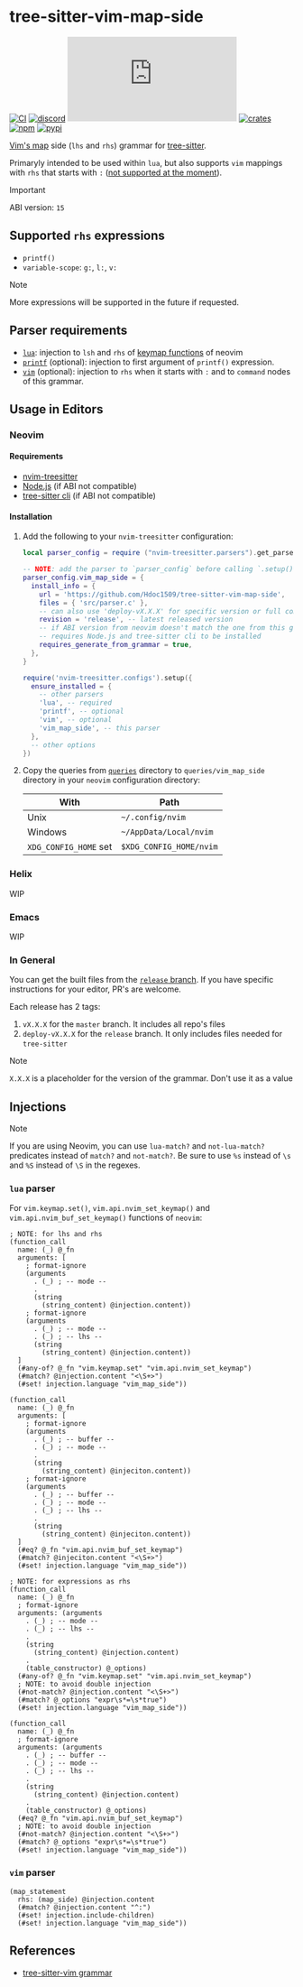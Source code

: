 # tree-sitter-vim-map-side

[![CI][ci]](https://github.com/Hdoc1509/tree-sitter-vim-map-side/actions/workflows/ci.yml)
[![discord][discord]](https://discord.gg/w7nTvsVJhm)
[![matrix][matrix]](https://matrix.to/#/#tree-sitter-chat:matrix.org)
[![crates][crates]](https://crates.io/crates/tree-sitter-vim-map-side)
[![npm][npm]](https://www.npmjs.com/package/tree-sitter-vim-map-side)
[![pypi][pypi]](https://pypi.org/project/tree-sitter-vim-map-side)

[Vim's map](https://vimhelp.org/map.txt.html#map.txt) side (`lhs` and `rhs`)
grammar for [tree-sitter](https://github.com/tree-sitter/tree-sitter).

Primaryly intended to be used within `lua`, but also supports `vim` mappings
with `rhs` that starts with `:` ([not supported at the moment][ts-vim-map-colon]).

> [!IMPORTANT]
> ABI version: `15`

## Supported `rhs` expressions

- `printf()`
- `variable-scope`: `g:`, `l:`, `v:`

> [!NOTE]
> More expressions will be supported in the future if requested.

## Parser requirements

- [`lua`][ts-lua]: injection to `lsh` and `rhs` of [keymap
  functions](#lua-parser) of neovim
- [`printf`][ts-printf] (optional): injection to first argument of `printf()`
  expression.
- [`vim`][ts-vim] (optional): injection to `rhs` when it starts with `:` and to
  `command` nodes of this grammar.

## Usage in Editors

### Neovim

#### Requirements

- [nvim-treesitter](https://github.com/nvim-treesitter/nvim-treesitter)
- [Node.js](https://nodejs.org/en/download/) (if ABI not compatible)
- [tree-sitter cli](https://github.com/tree-sitter/tree-sitter/tree/master/crates/cli)
  (if ABI not compatible)

#### Installation

1. Add the following to your `nvim-treesitter` configuration:

   ```lua
   local parser_config = require ("nvim-treesitter.parsers").get_parser_configs()

   -- NOTE: add the parser to `parser_config` before calling `.setup()`
   parser_config.vim_map_side = {
     install_info = {
       url = 'https://github.com/Hdoc1509/tree-sitter-vim-map-side',
       files = { 'src/parser.c' },
       -- can also use 'deploy-vX.X.X' for specific version or full commit hash
       revision = 'release', -- latest released version
       -- if ABI version from neovim doesn't match the one from this grammar
       -- requires Node.js and tree-sitter cli to be installed
       requires_generate_from_grammar = true,
     },
   }

   require('nvim-treesitter.configs').setup({
     ensure_installed = {
       -- other parsers
       'lua', -- required
       'printf', -- optional
       'vim', -- optional
       'vim_map_side', -- this parser
     },
     -- other options
   })
   ```

2. Copy the queries from [`queries`](./queries) directory to
   `queries/vim_map_side` directory in your `neovim` configuration directory:

   | With                  | Path                    |
   | --------------------- | ----------------------- |
   | Unix                  | `~/.config/nvim`        |
   | Windows               | `~/AppData/Local/nvim`  |
   | `XDG_CONFIG_HOME` set | `$XDG_CONFIG_HOME/nvim` |

### Helix

WIP

### Emacs

WIP

### In General

You can get the built files from the [`release` branch][release-branch]. If you
have specific instructions for your editor, PR's are welcome.

Each release has 2 tags:

1. `vX.X.X` for the `master` branch. It includes all repo's files
2. `deploy-vX.X.X` for the `release` branch. It only includes files needed for
   `tree-sitter`

> [!NOTE]
> `X.X.X` is a placeholder for the version of the grammar. Don't use it as a
> value

## Injections

> [!NOTE]
> If you are using Neovim, you can use `lua-match?` and `not-lua-match?`
> predicates instead of `match?` and `not-match?`.
> Be sure to use `%s` instead of `\s` and `%S` instead of `\S` in the regexes.

### `lua` parser

For `vim.keymap.set()`, `vim.api.nvim_set_keymap()` and
`vim.api.nvim_buf_set_keymap()` functions of `neovim`:

```query
; NOTE: for lhs and rhs
(function_call
  name: (_) @_fn
  arguments: [
    ; format-ignore
    (arguments
      . (_) ; -- mode --
      .
      (string
        (string_content) @injection.content))
    ; format-ignore
    (arguments
      . (_) ; -- mode --
      . (_) ; -- lhs --
      (string
        (string_content) @injection.content))
  ]
  (#any-of? @_fn "vim.keymap.set" "vim.api.nvim_set_keymap")
  (#match? @injection.content "<\S+>")
  (#set! injection.language "vim_map_side"))

(function_call
  name: (_) @_fn
  arguments: [
    ; format-ignore
    (arguments
      . (_) ; -- buffer --
      . (_) ; -- mode --
      .
      (string
        (string_content) @injeciton.content))
    ; format-ignore
    (arguments
      . (_) ; -- buffer --
      . (_) ; -- mode --
      . (_) ; -- lhs --
      .
      (string
        (string_content) @injeciton.content))
  ]
  (#eq? @_fn "vim.api.nvim_buf_set_keymap")
  (#match? @injeciton.content "<\S+>")
  (#set! injection.language "vim_map_side"))

; NOTE: for expressions as rhs
(function_call
  name: (_) @_fn
  ; format-ignore
  arguments: (arguments
    . (_) ; -- mode --
    . (_) ; -- lhs --
    .
    (string
      (string_content) @injection.content)
    .
    (table_constructor) @_options)
  (#any-of? @_fn "vim.keymap.set" "vim.api.nvim_set_keymap")
  ; NOTE: to avoid double injection
  (#not-match? @injection.content "<\S+>")
  (#match? @_options "expr\s*=\s*true")
  (#set! injection.language "vim_map_side"))

(function_call
  name: (_) @_fn
  ; format-ignore
  arguments: (arguments
    . (_) ; -- buffer --
    . (_) ; -- mode --
    . (_) ; -- lhs --
    .
    (string
      (string_content) @injection.content)
    .
    (table_constructor) @_options)
  (#eq? @_fn "vim.api.nvim_buf_set_keymap")
  ; NOTE: to avoid double injection
  (#not-match? @injection.content "<\S+>")
  (#match? @_options "expr\s*=\s*true")
  (#set! injection.language "vim_map_side"))
```

### `vim` parser

```query
(map_statement
  rhs: (map_side) @injection.content
  (#match? @injection.content "^:")
  (#set! injection.include-children)
  (#set! injection.language "vim_map_side"))
```

## References

- [tree-sitter-vim grammar][ts-vim]

[ci]: https://github.com/Hdoc1509/tree-sitter-vim-map-side/actions/workflows/ci.yml/badge.svg
[discord]: https://img.shields.io/discord/1063097320771698699?logo=discord&label=discord
[matrix]: https://img.shields.io/matrix/tree-sitter-chat%3Amatrix.org?logo=matrix&label=matrix
[crates]: https://img.shields.io/crates/v/tree-sitter-vim-map-side?logo=rust
[npm]: https://img.shields.io/npm/v/tree-sitter-vim-map-side?logo=npm
[pypi]: https://img.shields.io/pypi/v/tree-sitter-vim-map-side?logo=pypi&logoColor=ffd242
[ts-vim-map-colon]: https://github.com/tree-sitter-grammars/tree-sitter-vim/blob/3dd4747082d1b717b8978211c06ef7b6cd16125b/test/corpus/map.txt#L278-L281
[ts-lua]: https://github.com/tree-sitter-grammars/tree-sitter-lua
[ts-printf]: https://github.com/tree-sitter-grammars/tree-sitter-printf
[ts-vim]: https://github.com/tree-sitter-grammars/tree-sitter-vim
[release-branch]: https://github.com/Hdoc1509/tree-sitter-vim-map-side/tree/release
